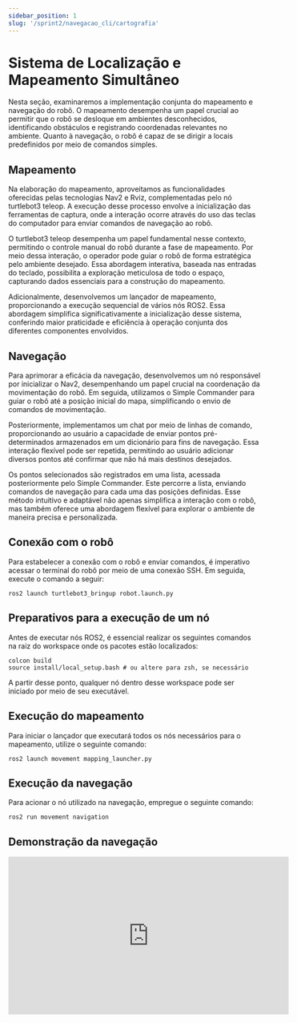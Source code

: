 ```yaml
---
sidebar_position: 1
slug: '/sprint2/navegacao_cli/cartografia'
---
```


# Sistema de Localização e Mapeamento Simultâneo

Nesta seção, examinaremos a implementação conjunta do mapeamento e navegação do robô. O mapeamento desempenha um papel crucial ao permitir que o robô se desloque em ambientes desconhecidos, identificando obstáculos e registrando coordenadas relevantes no ambiente. Quanto à navegação, o robô é capaz de se dirigir a locais predefinidos por meio de comandos simples.

## Mapeamento

Na elaboração do mapeamento, aproveitamos as funcionalidades oferecidas pelas tecnologias Nav2 e Rviz, complementadas pelo nó turtlebot3 teleop. A execução desse processo envolve a inicialização das ferramentas de captura, onde a interação ocorre através do uso das teclas do computador para enviar comandos de navegação ao robô.

O turtlebot3 teleop desempenha um papel fundamental nesse contexto, permitindo o controle manual do robô durante a fase de mapeamento. Por meio dessa interação, o operador pode guiar o robô de forma estratégica pelo ambiente desejado. Essa abordagem interativa, baseada nas entradas do teclado, possibilita a exploração meticulosa de todo o espaço, capturando dados essenciais para a construção do mapeamento.

Adicionalmente, desenvolvemos um lançador de mapeamento, proporcionando a execução sequencial de vários nós ROS2. Essa abordagem simplifica significativamente a inicialização desse sistema, conferindo maior praticidade e eficiência à operação conjunta dos diferentes componentes envolvidos.

## Navegação

Para aprimorar a eficácia da navegação, desenvolvemos um nó responsável por inicializar o Nav2, desempenhando um papel crucial na coordenação da movimentação do robô. Em seguida, utilizamos o Simple Commander para guiar o robô até a posição inicial do mapa, simplificando o envio de comandos de movimentação.

Posteriormente, implementamos um chat por meio de linhas de comando, proporcionando ao usuário a capacidade de enviar pontos pré-determinados armazenados em um dicionário para fins de navegação. Essa interação flexível pode ser repetida, permitindo ao usuário adicionar diversos pontos até confirmar que não há mais destinos desejados.

Os pontos selecionados são registrados em uma lista, acessada posteriormente pelo Simple Commander. Este percorre a lista, enviando comandos de navegação para cada uma das posições definidas. Esse método intuitivo e adaptável não apenas simplifica a interação com o robô, mas também oferece uma abordagem flexível para explorar o ambiente de maneira precisa e personalizada.

## Conexão com o robô

Para estabelecer a conexão com o robô e enviar comandos, é imperativo acessar o terminal do robô por meio de uma conexão SSH. Em seguida, execute o comando a seguir:
```
ros2 launch turtlebot3_bringup robot.launch.py
```

## Preparativos para a execução de um nó

Antes de executar nós ROS2, é essencial realizar os seguintes comandos na raiz do workspace onde os pacotes estão localizados:
```
colcon build
source install/local_setup.bash # ou altere para zsh, se necessário
```
A partir desse ponto, qualquer nó dentro desse workspace pode ser iniciado por meio de seu executável.

## Execução do mapeamento 

Para iniciar o lançador que executará todos os nós necessários para o mapeamento, utilize o seguinte comando:

```
ros2 launch movement mapping_launcher.py
```

## Execução da navegação

Para acionar o nó utilizado na navegação, empregue o seguinte comando:
```
ros2 run movement navigation
```

## Demonstração da navegação

<iframe width="560" height="315" src="https://www.youtube.com/embed/VTZQujUkQRs?si=LM92U75XIe5w-iH_" frameborder="0" allow="autoplay; encrypted-media" allowfullscreen></iframe>

